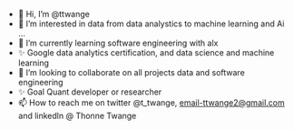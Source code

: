 - 👋 Hi, I’m @ttwange
- 👀 I’m interested in data from data analystics to machine learning and Ai ...
- 🌱 I’m currently learning software engineering with alx
- ✨ Google data analytics certification, and data science and machine learning
- 💞️ I’m looking to collaborate on all projects data and software engineering
- ✨ Goal Quant developer or researcher
- 📫 How to reach me on twitter @t_twange, email-ttwange2@gmail.com and linkedln @ Thonne Twange

<!---
ttwange/ttwange is a ✨ special ✨ repository because its `README.md` (this file) appears on your GitHub profile.
You can click the Preview link to take a look at your changes.
--->
